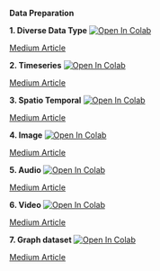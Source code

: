 **Data Preparation**

**1. Diverse Data Type**
<a target="_blank" href="https://colab.research.google.com/github/neeharikasinghsjsu/cmpe255assignments/blob/main/DataPreparationAssignment/colab/1_DiversesDataType_CrispDM.ipynb">
<img src="https://colab.research.google.com/assets/colab-badge.svg" alt="Open In Colab"/>
</a>

[Medium Article](https://medium.com/@neeharika.singh/harnessing-the-power-of-chatgpt-for-rapid-data-science-exploration-48a784c83f68)


**2. Timeseries**
<a target="_blank" href="https://github.com/neeharikasinghsjsu/cmpe255assignments/blob/main/DataPreparationAssignment/colab/2_Timeseries.ipynb">
<img src="https://colab.research.google.com/assets/colab-badge.svg" alt="Open In Colab"/>
</a>

[Medium Article](https://medium.com/@neeharika.singh/rapid-data-exploration-and-modeling-with-chatgpts-gpt-4-code-interpreter-cc5cd9c8fef4)


**3. Spatio Temporal**
<a target="_blank" href="https://github.com/neeharikasinghsjsu/cmpe255assignments/blob/main/DataPreparationAssignment/colab/3_SpatioTemporal.ipynb">
<img src="https://colab.research.google.com/assets/colab-badge.svg" alt="Open In Colab"/>
</a>

[Medium Article](https://medium.com/@neeharika.singh/rapid-data-analysis-with-chatgpts-gpt-4-interpreter-6b9a64b3eed5)


**4. Image**
<a target="_blank" href="https://github.com/neeharikasinghsjsu/cmpe255assignments/blob/main/DataPreparationAssignment/colab/4_image.ipynb">
<img src="https://colab.research.google.com/assets/colab-badge.svg" alt="Open In Colab"/>
</a>

[Medium Article](https://medium.com/@neeharika.singh/using-chatgpt-with-gpt-4-for-rapid-data-science-tasks-c7fc7e35d56b)


**5. Audio**
<a target="_blank" href="https://github.com/neeharikasinghsjsu/cmpe255assignments/blob/main/DataPreparationAssignment/colab/5_audio.ipynb">
<img src="https://colab.research.google.com/assets/colab-badge.svg" alt="Open In Colab"/>
</a>

[Medium Article](https://medium.com/@neeharika.singh/using-chatgpt-with-gpt-4-code-interpreter-for-rapid-data-analysis-a-hands-on-experience-caa57babd1f4)


**6. Video**
<a target="_blank" href="https://github.com/neeharikasinghsjsu/cmpe255assignments/blob/main/DataPreparationAssignment/colab/6_video.ipynb">
<img src="https://colab.research.google.com/assets/colab-badge.svg" alt="Open In Colab"/>
</a>

[Medium Article](https://medium.com/@neeharika.singh/leveraging-chatgpt-and-gpt-4s-code-interpreter-for-rapid-data-science-866b5d336fed)

**7. Graph dataset**
<a target="_blank" href="https://github.com/neeharikasinghsjsu/cmpe255assignments/blob/main/DataPreparationAssignment/colab/7_graph_dataset.ipynb">
<img src="https://colab.research.google.com/assets/colab-badge.svg" alt="Open In Colab"/>
</a>

[Medium Article](https://medium.com/@neeharika.singh/leveraging-chatgpt-4-for-rapid-data-analysis-and-modeling-a-deep-dive-into-news-recommendations-320303085105)





